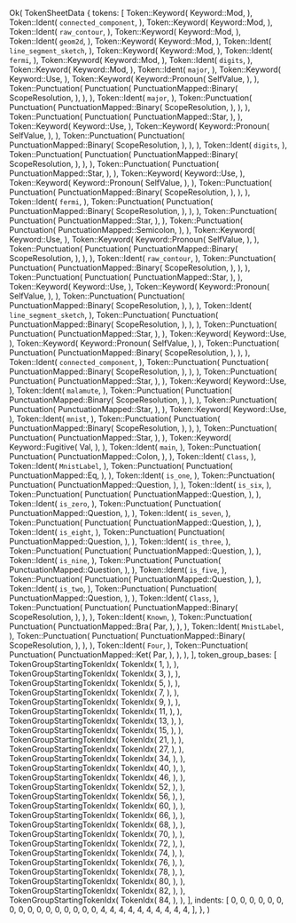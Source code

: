 Ok(
    TokenSheetData {
        tokens: [
            Token::Keyword(
                Keyword::Mod,
            ),
            Token::Ident(
                `connected_component`,
            ),
            Token::Keyword(
                Keyword::Mod,
            ),
            Token::Ident(
                `raw_contour`,
            ),
            Token::Keyword(
                Keyword::Mod,
            ),
            Token::Ident(
                `geom2d`,
            ),
            Token::Keyword(
                Keyword::Mod,
            ),
            Token::Ident(
                `line_segment_sketch`,
            ),
            Token::Keyword(
                Keyword::Mod,
            ),
            Token::Ident(
                `fermi`,
            ),
            Token::Keyword(
                Keyword::Mod,
            ),
            Token::Ident(
                `digits`,
            ),
            Token::Keyword(
                Keyword::Mod,
            ),
            Token::Ident(
                `major`,
            ),
            Token::Keyword(
                Keyword::Use,
            ),
            Token::Keyword(
                Keyword::Pronoun(
                    SelfValue,
                ),
            ),
            Token::Punctuation(
                Punctuation(
                    PunctuationMapped::Binary(
                        ScopeResolution,
                    ),
                ),
            ),
            Token::Ident(
                `major`,
            ),
            Token::Punctuation(
                Punctuation(
                    PunctuationMapped::Binary(
                        ScopeResolution,
                    ),
                ),
            ),
            Token::Punctuation(
                Punctuation(
                    PunctuationMapped::Star,
                ),
            ),
            Token::Keyword(
                Keyword::Use,
            ),
            Token::Keyword(
                Keyword::Pronoun(
                    SelfValue,
                ),
            ),
            Token::Punctuation(
                Punctuation(
                    PunctuationMapped::Binary(
                        ScopeResolution,
                    ),
                ),
            ),
            Token::Ident(
                `digits`,
            ),
            Token::Punctuation(
                Punctuation(
                    PunctuationMapped::Binary(
                        ScopeResolution,
                    ),
                ),
            ),
            Token::Punctuation(
                Punctuation(
                    PunctuationMapped::Star,
                ),
            ),
            Token::Keyword(
                Keyword::Use,
            ),
            Token::Keyword(
                Keyword::Pronoun(
                    SelfValue,
                ),
            ),
            Token::Punctuation(
                Punctuation(
                    PunctuationMapped::Binary(
                        ScopeResolution,
                    ),
                ),
            ),
            Token::Ident(
                `fermi`,
            ),
            Token::Punctuation(
                Punctuation(
                    PunctuationMapped::Binary(
                        ScopeResolution,
                    ),
                ),
            ),
            Token::Punctuation(
                Punctuation(
                    PunctuationMapped::Star,
                ),
            ),
            Token::Punctuation(
                Punctuation(
                    PunctuationMapped::Semicolon,
                ),
            ),
            Token::Keyword(
                Keyword::Use,
            ),
            Token::Keyword(
                Keyword::Pronoun(
                    SelfValue,
                ),
            ),
            Token::Punctuation(
                Punctuation(
                    PunctuationMapped::Binary(
                        ScopeResolution,
                    ),
                ),
            ),
            Token::Ident(
                `raw_contour`,
            ),
            Token::Punctuation(
                Punctuation(
                    PunctuationMapped::Binary(
                        ScopeResolution,
                    ),
                ),
            ),
            Token::Punctuation(
                Punctuation(
                    PunctuationMapped::Star,
                ),
            ),
            Token::Keyword(
                Keyword::Use,
            ),
            Token::Keyword(
                Keyword::Pronoun(
                    SelfValue,
                ),
            ),
            Token::Punctuation(
                Punctuation(
                    PunctuationMapped::Binary(
                        ScopeResolution,
                    ),
                ),
            ),
            Token::Ident(
                `line_segment_sketch`,
            ),
            Token::Punctuation(
                Punctuation(
                    PunctuationMapped::Binary(
                        ScopeResolution,
                    ),
                ),
            ),
            Token::Punctuation(
                Punctuation(
                    PunctuationMapped::Star,
                ),
            ),
            Token::Keyword(
                Keyword::Use,
            ),
            Token::Keyword(
                Keyword::Pronoun(
                    SelfValue,
                ),
            ),
            Token::Punctuation(
                Punctuation(
                    PunctuationMapped::Binary(
                        ScopeResolution,
                    ),
                ),
            ),
            Token::Ident(
                `connected_component`,
            ),
            Token::Punctuation(
                Punctuation(
                    PunctuationMapped::Binary(
                        ScopeResolution,
                    ),
                ),
            ),
            Token::Punctuation(
                Punctuation(
                    PunctuationMapped::Star,
                ),
            ),
            Token::Keyword(
                Keyword::Use,
            ),
            Token::Ident(
                `malamute`,
            ),
            Token::Punctuation(
                Punctuation(
                    PunctuationMapped::Binary(
                        ScopeResolution,
                    ),
                ),
            ),
            Token::Punctuation(
                Punctuation(
                    PunctuationMapped::Star,
                ),
            ),
            Token::Keyword(
                Keyword::Use,
            ),
            Token::Ident(
                `mnist`,
            ),
            Token::Punctuation(
                Punctuation(
                    PunctuationMapped::Binary(
                        ScopeResolution,
                    ),
                ),
            ),
            Token::Punctuation(
                Punctuation(
                    PunctuationMapped::Star,
                ),
            ),
            Token::Keyword(
                Keyword::Fugitive(
                    Val,
                ),
            ),
            Token::Ident(
                `main`,
            ),
            Token::Punctuation(
                Punctuation(
                    PunctuationMapped::Colon,
                ),
            ),
            Token::Ident(
                `Class`,
            ),
            Token::Ident(
                `MnistLabel`,
            ),
            Token::Punctuation(
                Punctuation(
                    PunctuationMapped::Eq,
                ),
            ),
            Token::Ident(
                `is_one`,
            ),
            Token::Punctuation(
                Punctuation(
                    PunctuationMapped::Question,
                ),
            ),
            Token::Ident(
                `is_six`,
            ),
            Token::Punctuation(
                Punctuation(
                    PunctuationMapped::Question,
                ),
            ),
            Token::Ident(
                `is_zero`,
            ),
            Token::Punctuation(
                Punctuation(
                    PunctuationMapped::Question,
                ),
            ),
            Token::Ident(
                `is_seven`,
            ),
            Token::Punctuation(
                Punctuation(
                    PunctuationMapped::Question,
                ),
            ),
            Token::Ident(
                `is_eight`,
            ),
            Token::Punctuation(
                Punctuation(
                    PunctuationMapped::Question,
                ),
            ),
            Token::Ident(
                `is_three`,
            ),
            Token::Punctuation(
                Punctuation(
                    PunctuationMapped::Question,
                ),
            ),
            Token::Ident(
                `is_nine`,
            ),
            Token::Punctuation(
                Punctuation(
                    PunctuationMapped::Question,
                ),
            ),
            Token::Ident(
                `is_five`,
            ),
            Token::Punctuation(
                Punctuation(
                    PunctuationMapped::Question,
                ),
            ),
            Token::Ident(
                `is_two`,
            ),
            Token::Punctuation(
                Punctuation(
                    PunctuationMapped::Question,
                ),
            ),
            Token::Ident(
                `Class`,
            ),
            Token::Punctuation(
                Punctuation(
                    PunctuationMapped::Binary(
                        ScopeResolution,
                    ),
                ),
            ),
            Token::Ident(
                `Known`,
            ),
            Token::Punctuation(
                Punctuation(
                    PunctuationMapped::Bra(
                        Par,
                    ),
                ),
            ),
            Token::Ident(
                `MnistLabel`,
            ),
            Token::Punctuation(
                Punctuation(
                    PunctuationMapped::Binary(
                        ScopeResolution,
                    ),
                ),
            ),
            Token::Ident(
                `Four`,
            ),
            Token::Punctuation(
                Punctuation(
                    PunctuationMapped::Ket(
                        Par,
                    ),
                ),
            ),
        ],
        token_group_bases: [
            TokenGroupStartingTokenIdx(
                TokenIdx(
                    1,
                ),
            ),
            TokenGroupStartingTokenIdx(
                TokenIdx(
                    3,
                ),
            ),
            TokenGroupStartingTokenIdx(
                TokenIdx(
                    5,
                ),
            ),
            TokenGroupStartingTokenIdx(
                TokenIdx(
                    7,
                ),
            ),
            TokenGroupStartingTokenIdx(
                TokenIdx(
                    9,
                ),
            ),
            TokenGroupStartingTokenIdx(
                TokenIdx(
                    11,
                ),
            ),
            TokenGroupStartingTokenIdx(
                TokenIdx(
                    13,
                ),
            ),
            TokenGroupStartingTokenIdx(
                TokenIdx(
                    15,
                ),
            ),
            TokenGroupStartingTokenIdx(
                TokenIdx(
                    21,
                ),
            ),
            TokenGroupStartingTokenIdx(
                TokenIdx(
                    27,
                ),
            ),
            TokenGroupStartingTokenIdx(
                TokenIdx(
                    34,
                ),
            ),
            TokenGroupStartingTokenIdx(
                TokenIdx(
                    40,
                ),
            ),
            TokenGroupStartingTokenIdx(
                TokenIdx(
                    46,
                ),
            ),
            TokenGroupStartingTokenIdx(
                TokenIdx(
                    52,
                ),
            ),
            TokenGroupStartingTokenIdx(
                TokenIdx(
                    56,
                ),
            ),
            TokenGroupStartingTokenIdx(
                TokenIdx(
                    60,
                ),
            ),
            TokenGroupStartingTokenIdx(
                TokenIdx(
                    66,
                ),
            ),
            TokenGroupStartingTokenIdx(
                TokenIdx(
                    68,
                ),
            ),
            TokenGroupStartingTokenIdx(
                TokenIdx(
                    70,
                ),
            ),
            TokenGroupStartingTokenIdx(
                TokenIdx(
                    72,
                ),
            ),
            TokenGroupStartingTokenIdx(
                TokenIdx(
                    74,
                ),
            ),
            TokenGroupStartingTokenIdx(
                TokenIdx(
                    76,
                ),
            ),
            TokenGroupStartingTokenIdx(
                TokenIdx(
                    78,
                ),
            ),
            TokenGroupStartingTokenIdx(
                TokenIdx(
                    80,
                ),
            ),
            TokenGroupStartingTokenIdx(
                TokenIdx(
                    82,
                ),
            ),
            TokenGroupStartingTokenIdx(
                TokenIdx(
                    84,
                ),
            ),
        ],
        indents: [
            0,
            0,
            0,
            0,
            0,
            0,
            0,
            0,
            0,
            0,
            0,
            0,
            0,
            0,
            0,
            0,
            4,
            4,
            4,
            4,
            4,
            4,
            4,
            4,
            4,
            4,
        ],
    },
)
